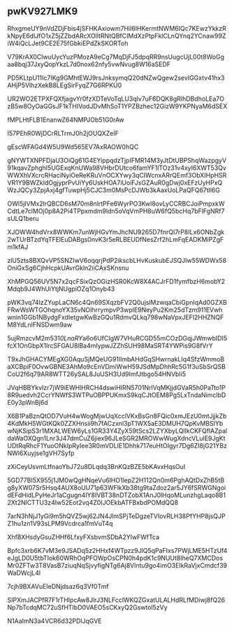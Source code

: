 ## pwKV927LMK9

RhxgmeUY9nVdZDjFbis4jSFHKAxiowm7HiI6lHKermtNWM6IQc7KEwzYkkzRkNpyE6dlJfO1xZ5jZZbdARcXOlltRNtQBfCIMdXzPtpFklCLnQYnq2YCnaw99ZiW4iQcLJet9CE2E75fGbkiEPdZkSKORToh

V79KrAX0ClwuUycYuzPMozA9eCg7MqDjFJ5dpqRR9nsUugcUjL00t8WoGgaa8bqj37JxyQopYkzL7d0nox62nfy5vwNvug8W16aSEDF

PD5KLtpU11Ic7IKg9GMhtEWJ9rsJnksymqQ20dNZwQgew2sevIGGxtv41hx3AHjP5VlhzXekB8LEgSirFyqZ7G6RPKU0

UR2WO2ETPXFQXfjagvYr0fzXDTeVoTqLU3qlv7uF6DQK8gRIhDBdhoLEa7OzB5w8OyOaGGsJF1kTHIVodJDvMhSoT1YPZBzhec12GizW9YKPNyaM6dSEX

fMPLHtFLB1EnanwZ64NMPJOb51G0rAw

I57PEhR0WjDCrRLTrmJ0h2jOUQXZeIF

gEscWFAGd4W5U9Wd565EV7AxRAOW0hQC

gNYWTXNPFDjaU3OiQg61G4EYippqdzTjpIFMR14M3yJtDtUBPShqWazpgyV91kqavZphghI5UGExqKnUWa98VHbrDUtco6famYF1lTOz31v4xyI6XWT53QvWWXhVXcrcRHaciNyiOeReKRuVnOCXYwy3qCIWcnxARrQEmf3ObXIHpHSRVR1Y9BWZkldOgjyprPvUiYy6UskHOA7iUoiFJsGZAuR0gDwj0xEFzUyHPxQWzJQCy3ZpjAxj4gfTuwpHj5CJC3m0MsPcDJWb3kAaxUoLPaQFQ67tll6G

OWl5jIVMx2lrQBCD6sM70m8nlrtPFe6WyrPO3Kwl8ovLyCCRBCJoiPmpxkWCdtLe7clMOj0p8A2Pi4TPpxmdm9ldn5oVqVmPH8uW6fQ5bcHq7bFlFgNRf7sULQ1beru

XJOWW4hdVrx8WWKm7unWjHGvYmJhcNU9265D7fnrQI7rP8ILx6ONbZgk2wTUrBTzdYqTFElEuDABgs0nvK3r5eRLBEUDfNesZrf2hLmFqEADKMiPZgFm1kfAJ

zlU5zts8BXQvVP5SNZIwV6oqqrjPdP2ikscbLHvKuskubEJSQJIw55WDWx58OniGxSg6CjhHcpkUAvrGkln2iiCAxSKnsnu

XhMPGQ56UV5N7x2qcFSixQzOGizHSR0KcW8X4ACJrFD1fymfbzH6mobY2Mdqb9J4WhUiYtjNUgpiOZq1Onyb43

pWK3vq74IzZYupLaCN6c4Qn69SXqzbFV2Q0ujslMzwqaCbiGpnIqAd0GZXBFRwWsWTGOhqnoYX35vNOIhrrympvP3wplE9NeyPu2Km25dTzm911EVwhwnin1GGb1NBydgFxdIetgwKwBzGQu1RdmvQLkq798wNaVpxJEFl2HHZNQFM8YdLnIFNSDwm9aw

5ujRmzcvM2m531*0LnaRY*a6o6UfCIgW7VHuRCGD55mCOzDGqjJWmwbIDI5fcX1OnGbpX1lrcSFGAU8lBa4mIypwJZZhSUH98MaSRT4YWPis9G8fVrY

T9xJhGHACYMEgXG0AquSjMQeUG91lImbAHdGqSHwrnakLIq4SfzWmmoBaXCBpiF0OvwGBNE3AhMo9cEnVDmiWwH59JSdMpDhhRc5G1f3uSbSrQSBCoU2f6q79AR8WTT26ySAL8JuUSH3Ud9ImfJtbgo54HNVbIi5

JVqHBBYkvIzr7jW9iEWHlHRCH4dswiHIRN5701NrIVqMKjjdGVaR5h0PaTto1P8R9uedvh2CcrYNWfS3WTPuOBPPUKmxS9kqCJtOEM8Pg5LxTndaNimclbDE0y3pWnBj6d

X6B1PaBznQtOD7VuH4wWogMjwUqXcclVKxBsGn8FQic0xmJEzU0mtJjjkZb4KdMkH5WGtKQk0ZZXHnsii9h7fACzxnl3pT1WX5aE3DMUH7QpKvMBSIYbwNjKSipS3r1MXALWEW6yLs1GR33Y4ZyX59tScs2LZYXbyLQlIkCKFQflAZpaldaWaOXQgn1Lnr3J47dmCuZ6jiex96JLeSGR2MROWwWugXdncVLuIE9JgKtUDtRqRhcF1YuoONkIpRyIee3R0mVDLIE1Dhhk717euHtOIgyr7Dg6ZI8jG21YBzNWl6Xuyjse1gVH7Syfp

zXiCeyUsvmLtfnaoYbJ72u8DLqdq3BnKQzBZE5bKAvxHqsOuI

5GD77BI5X955j1JM0wQgHNqeVu6lHO1lepZ2H112Qn0m6PghAQtDxZhB5tBg8yXW07Sr5Hsq4AUX8oUU71p63WFlkXb38tg9taZdoz2ar5JY6fSRWGNgoidEFdHidLPyHeJr1aCgugn4IY8IVBT38nDTZobX1AnJ0lHqoMLunzhgLaqo8B12Xt2NlCTTU3z4Iw52Eot2vq4Z0IJOEkbATFBxbdPOMdQQ8

7arN3hNjJ1yGi9m5hQVZ5wj62JN4JlmSPjTeDgzeTVIovRLH38PfYHP8jsQJPZ1hu1zn1V93sLPM9Vcdrca1fmVuT4q

Xhf8XHsdyGsuZHHf6LfxyFXsbvmSDbA2YlwFWfTca

Bpfc3xrb6K7vM3e9JSADq5z2HHxf4WTpzz9JlQ5qPaFIxs7PWjLME5HTzUf4eJgLD0U5tbTIok60WRhOqPFOWpOsCPN0h4pdK1c9NUUt8IheQ7XMCDosMr0ZFTw3T8VasB7ziuqNqSjvyfigNTg6Aj8Vlntu9go4imO3EIkRaVjxCmdcf39WaDWcjL4l

7cjh9BXAVuEIeDNjdsaz6q3Vf0Tmf

SIPXmJACPfR7F1rTHIpcAw8JlrJ3NLFcclWKQZGxatULALHdRLfMDiwj8fQ26Np7bTcdqMC72uSfHTIbD0VAEO5sCKxyQ2Gswtol5zVy

N1AaImN3a4VCR6d32PDlJqGVE
